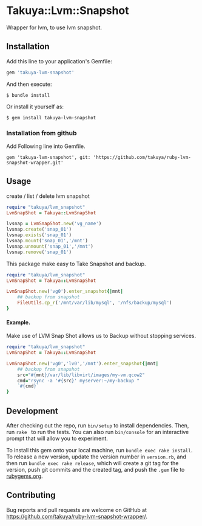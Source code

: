 # Takuya::Lvm::Snapshot

Wrapper for lvm, to use lvm snapshot. 

## Installation

Add this line to your application's Gemfile:

```ruby
gem 'takuya-lvm-snapshot'
```

And then execute:

    $ bundle install

Or install it yourself as:

    $ gem install takuya-lvm-snapshot

### Installation from github
Add Following line into Gemfile.
```
gem 'takuya-lvm-snapshot', git: 'https://github.com/takuya/ruby-lvm-snapshot-wrapper.git'
```

## Usage

create / list / delete lvm snapshot
```ruby
require "takuya/lvm_snapshot"
LvmSnapShot = Takuya::LvmSnapShot

lvsnap = LvmSnapShot.new('vg_name')
lvsnap.create('snap_01')
lvsnap.exists('snap_01')
lvsnap.mount('snap_01','/mnt')
lvsnap.unmount('snap_01','/mnt')
lvsnap.remove('snap_01')
```

This package make easy to Take Snapshot and backup.

```ruby
require "takuya/lvm_snapshot"
LvmSnapShot = Takuya::LvmSnapShot

LvmSnapShot.new('vg0').enter_snapshot{|mnt|
    ## backup from snapshot 
    FileUtils.cp_r('/mnt/var/lib/mysql', '/nfs/backup/mysql')
}
```


#### Example.
Make use of LVM Snap Shot allows us  to Backup without stopping services.


```ruby
require "takuya/lvm_snapshot"
LvmSnapShot = Takuya::LvmSnapShot

LvmSnapShot.new('vg0','lv0','/mnt').enter_snapshot{|mnt|
    ## backup from snapshot 
    src="#{mnt}/var/lib/libvirt/images/my-vm.qcow2"
    cmd="rsync -a '#{src}' myserver:~/my-backup "
    `#{cmd}`
}
```


## Development

After checking out the repo, run `bin/setup` to install dependencies. Then, run `rake ` to run the tests. You can also run `bin/console` for an interactive prompt that will allow you to experiment.

To install this gem onto your local machine, run `bundle exec rake install`. To release a new version, update the version number in `version.rb`, and then run `bundle exec rake release`, which will create a git tag for the version, push git commits and the created tag, and push the `.gem` file to [rubygems.org](https://rubygems.org).

## Contributing

Bug reports and pull requests are welcome on GitHub at https://github.com/takuya/ruby-lvm-snapshot-wrapper/.
